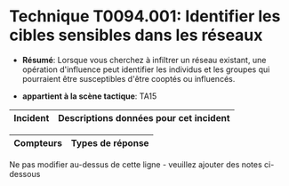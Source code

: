 # Technique T0094.001: Identifier les cibles sensibles dans les réseaux

* **Résumé**: Lorsque vous cherchez à infiltrer un réseau existant, une opération d'influence peut identifier les individus et les groupes qui pourraient être susceptibles d'être cooptés ou influencés.

* **appartient à la scène tactique**: TA15


|Incident |Descriptions données pour cet incident |
|-------- |-------------------- |



|Compteurs |Types de réponse |
|-------- |-------------- |


Ne pas modifier au-dessus de cette ligne - veuillez ajouter des notes ci-dessous